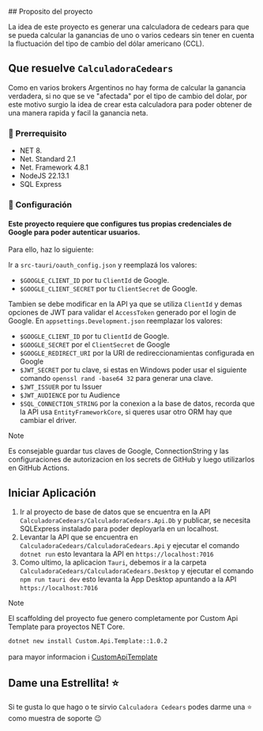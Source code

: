 ﻿﻿## Proposito del proyecto

La idea de este proyecto es generar una calculadora de cedears para que se pueda calcular la ganancias de uno o varios cedears sin tener en cuenta la fluctuación del tipo de cambio del dólar americano (CCL).

## Que resuelve `CalculadoraCedears`

Como en varios brokers Argentinos no hay forma de calcular la ganancia verdadera, si no que se ve "afectada" por el tipo de cambio del dolar, por este motivo surgio la idea de crear esta calculadora para poder obtener de una manera rapida y facil la ganancia neta.
### 📌 Prerrequisito
   - NET 8.
   - Net. Standard 2.1
   - Net. Framework 4.8.1
   - NodeJS 22.13.1
   - SQL Express

### 🔧 Configuración

#### Este proyecto requiere que configures tus propias credenciales de Google para poder autenticar usuarios.
Para ello, haz lo siguiente:

Ir a  `src-tauri/oauth_config.json` y reemplazá los valores:
   - `$GOOGLE_CLIENT_ID` por tu `ClientId` de Google.
   - `$GOOGLE_CLIENT_SECRET` por tu  `ClientSecret` de Google.

Tambien se debe modificar en la API ya que se utiliza `ClientId` y demas opciones de JWT para validar el `AccessToken` generado por el login de Google.
En `appsettings.Development.json` reemplazar los valores:
   - `$GOOGLE_CLIENT_ID` por tu `ClientId` de Google.
   - `$GOOGLE_SECRET` por el `ClientSecret` de Google
   - `$GOOGLE_REDIRECT_URI` por la URI de redireccionamientas configurada en Google
   - `$JWT_SECRET` por tu clave, si estas en Windows poder usar el siguiente comando `openssl rand -base64 32` para generar una clave.
   - `$JWT_ISSUER` por tu Issuer
   - `$JWT_AUDIENCE` por tu Audience
   - `$SQL_CONNECTION_STRING` por la conexion a la base de datos, recorda que la API usa `EntityFrameworkCore`, si queres usar otro ORM hay que cambiar el driver.

> [!NOTE]
> Es consejable guardar tus claves de Google, ConnectionString y las configuraciones de autorizacion en los secrets de GitHub y luego utilizarlos en GitHub Actions.


## Iniciar Aplicación 
  1. Ir al proyecto de base de datos que se encuentra en la API `CalculadoraCedears/CalculadoraCedears.Api.Db` y publicar, se necesita SQLExpress instalado para poder deployarla en un localhost.
  2. Levantar la API que se encuentra en `CalculadoraCedears/CalculadoraCedears.Api` y ejecutar el comando `dotnet run` esto levantara la API en `https://localhost:7016`
  3. Como ultimo, la aplicacion `Tauri`, debemos ir a la carpeta `CalculadoraCedears/CalculadoraCedears.Desktop` y ejecutar el comando `npm run tauri dev` esto levanta la App Desktop apuntando a la API `https://localhost:7016`

> [!NOTE]
> El scaffolding del proyecto fue genero completamente por Custom Api Template para proyectos NET Core.
> ```bash
> dotnet new install Custom.Api.Template::1.0.2
> ```
> para mayor informacion ℹ️ [CustomApiTemplate](https://github.com/LeonardoFaggiani/Template)


## Dame una Estrellita! ⭐
Si te gusta lo que hago o te sirvio `Calculadora Cedears` podes darme una ⭐ como muestra de soporte 😉